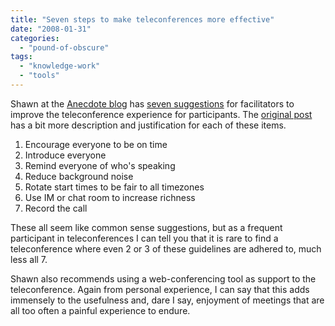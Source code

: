 ```yaml
---
title: "Seven steps to make teleconferences more effective"
date: "2008-01-31"
categories: 
  - "pound-of-obscure"
tags: 
  - "knowledge-work"
  - "tools"
---
```


Shawn at the [Anecdote blog](http://www.anecdote.com.au) has [seven suggestions](http://www.anecdote.com.au/archives/2008/01/seven_ways_to_g.html) for facilitators to improve the teleconference experience for participants. The [original post](http://www.anecdote.com.au/archives/2008/01/seven_ways_to_g.html) has a bit more description and justification for each of these items.

1. Encourage everyone to be on time
2. Introduce everyone
3. Remind everyone of who's speaking
4. Reduce background noise
5. Rotate start times to be fair to all timezones
6. Use IM or chat room to increase richness
7. Record the call

These all seem like common sense suggestions, but as a frequent participant in teleconferences I can tell you that it is rare to find a teleconference where even 2 or 3 of these guidelines are adhered to, much less all 7.

Shawn also recommends using a web-conferencing tool as support to the teleconference. Again from personal experience, I can say that this adds immensely to the usefulness and, dare I say, enjoyment of meetings that are all too often a painful experience to endure.
